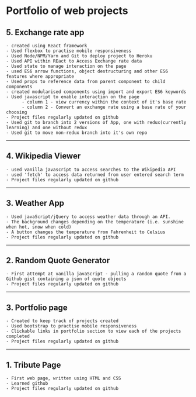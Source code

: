 # Portfolio of web projects

## 5. Exchange rate app
    - created using React framework
    - Used flexbox to practise mobile responsiveness
    - Used Node/NPM/Yarn and Git to deploy project to Heroku 
    - Used API within REact to Access Exchange rate data
    - Used state to manage interaction on the page
    - used ES6 arrow functions, object destructuring and other ES6 features where appropriate
    - Used props to reference data from parent component to child components
    - created modularised components using import and export ES6 keywords
    - Used javascript to enable interaction on the page 
          - column 1 - view currency within the context of it's base rate
          - column 2 - Convert an exchange rate using a base rate of your choosing
    - Project files regularly updated on github
    - Used git to branch into 2 versions of App, one with redux(currently learning) and one without redux
    - Used git to move non-redux branch into it's own repo
---
## 4. Wikipedia Viewer
    - used vanilla javascript to access searches to the Wikipedia API
    - used 'fetch' to access data returned from user entered search term
    - Project files regularly updated on github
---
## 3. Weather App 
    - Used javaScript/jQuery to access weather data through an API. 
    - The background changes depending on the temperature (i.e. sunshine when hot, snow when cold)
    - A button changes the temperature from Fahrenheit to Celsius
    - Project files regularly updated on github
---
## 2. Random Quote Generator 
    - First attempt at vanilla javaScript - pulling a random quote from a Github gist containing a json of quote objects
    - Project files regularly updated on github
---
## 3. Portfolio page
    - Created to keep track of projects created
    - Used bootstrap to practise mobile responsiveness
    - Clickable links in portfolio section to view each of the projects completed
    - Project files regularly updated on github
---
## 1. Tribute Page 
    - First web page, written using HTML and CSS
    - Learned github
    - Project files regularly updated on github






